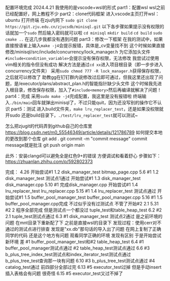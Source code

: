 配置环境完成 2024.4.21
我使用的是vscode+wsl的形式
part1：配置wsl
    wsl之前已经配置好，网上教程不少
part2：clone代码框架
    进入vscode主页打开wsl：ubuntu
    打开终端 在zju内网下 ```sudo git clone https://git.zju.edu.cn/zjucsdb/minisql.git```
    以下各步骤如果提示没有权限的话就加一个```sudo``` 然后输入密码就可以啦
    ```cd minisql```
    ```mkdir build```
    ```cd build```
    ```sudo cmake ..```
    在这几步我都没有遇到问题
part3：修改一下框架
    在我的测试中，如果直接按语雀上输入```make -j4```会提示报错，具体是_cv变量找不到
    这个时候如果直接修改/minisql/src/include/concurrency/lock_manager.h
    为它添加头文件```#include<condition_variable>```会提示没有保存权限，无法修改
    我尝试过使用vim相关的指令但没有成功
    解决方法是通过```cd xx```进入项目根目录（即一步步进入concurrency文件夹）
    采用```sudo chmod 777 -R lock_manager.h```获得保存权限，之后就可以修改了
    助教gg在钉钉群内说修改过后即可通过，但我这里还出现了问题，是/executor/plans/abstract_plan.h的智能指针缺少头文件
    这个时候我先进入根目录，修改保存权限，加入了```#include<memory>```然后再编译就解决了问题！
part4：完成
    采用```sudo make -j4```完成配置，我这里是没有报错啦
    终端输入```./bin/main```回车就弹出minisql了，不过只能quit，因为还没写别的操作它不认识
part5：测试
    进入build文件夹，```make lru_replacer_test```，还是如果没权限就开sudo
    还是build目录下，```./test/lru_replacer_test```就可以测试~

怎么把zjugit的代码弄到github自己的仓库里
https://blog.csdn.net/m0_55546349/article/details/121786789
如何提交本地的更改到那个仓库
git add .
git commit -m "commit message" commit message就是批注
git push origin main

此外：安装clangd可以避免全是红色9+的错误 方便调试和看着舒心
步骤如下：
https://zhuanlan.zhihu.com/p/592802373

完成：
    4.26    开始尝试#1 1.2 disk_manager_test bitmap_page.cpp
    5.6     #1 1.2 disk_manager_test 测试点1通过 开始尝试#1 1.3 disk_manager_test disk_manager.cpp
    5.10    #1 完成disk_manager.cpp 开始尝试#1 1.4 lru_replacer_test lru_replacer.cpp
    5.15    #1 1.4 lru_replacer_test 测试点通过 开始尝试#1 1.5 buffer_pool_manager_test buffer_pool_manager.cpp
    5.16    #1 1.5 buffer_pool_manager.cpp完成 不过似乎没有过测试点 不管了开始#2 2.1
    5.31    #2 2 程序全部完成 但是测试点一个都没过 tuple_test和table_heap_test
    6.2     #2 2.1 tuple_test测试点通过
    6.3     #1 disk_manager_test 测试点2通过 是之前环境的问题 在mnt目录下重新配了下 之前是直接wsl的目录下
               发现过程：使用cerr对不通过的测试点进行排查 发现是"xx.db"那句话的导入出了问题 在网上复制了正确同学的代码 还是这个地方有问题 观看同学正确的环境 发现有区别 于是开始尝试新环境
            差 #1 buffer_pool_manager_test和#2 table_heap_test
    6.4     #1 buffer_pool_manager测试点通过 #2 table_heap_test测试点通过
    6.6     #3 b_plus_tree_index_test测试点和index_iterator_test测试点通过 b_plus_tree_test查询那一块有问题
    6.10    #3 b_plus_tree_test测试点通过 #4 catalog_test通过 前四部分全部过完
    6.13    #5 executor_test过掉 但是手动insert插入表格会有问题 很奇怪
    6.15    #5 executor_test又过不掉了